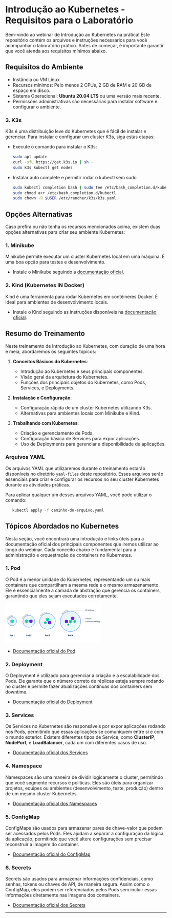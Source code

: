 # Introdução ao Kubernetes - Requisitos para o Laboratório

Bem-vindo ao webinar de Introdução ao Kubernetes na prática! Este repositório contém os arquivos e instruções necessários para você acompanhar o laboratório prático. Antes de começar, é importante garantir que você atenda aos requisitos mínimos abaixo.

## Requisitos do Ambiente

* Instância ou VM Linux
* Recursos mínimos: Pelo menos 2 CPUs, 2 GB de RAM e 20 GB de espaço em disco.
* Sistema Operacional: **Ubuntu 20.04 LTS** ou uma versão mais recente.
* Permissões administrativas são necessárias para instalar software e configurar o ambiente.

### 3. K3s
K3s é uma distribuição leve do Kubernetes que é fácil de instalar e gerenciar. Para instalar e configurar um cluster K3s, siga estas etapas:

- Execute o comando para instalar o K3s:
  ```bash
  sudo apt update
  curl -sfL https://get.k3s.io | sh -
  sudo k3s kubectl get nodes

- Instalar auto complete e permitir rodar o kubectl sem sudo
  ```bash
  sudo kubectl completion bash | sudo tee /etc/bash_completion.d/kubectl > /dev/null
  sudo chmod a+r /etc/bash_completion.d/kubectl
  sudo chown -R $USER /etc/rancher/k3s/k3s.yaml

## Opções Alternativas

Caso prefira ou não tenha os recursos mencionados acima, existem duas opções alternativas para criar seu ambiente Kubernetes:

### 1. Minikube
Minikube permite executar um cluster Kubernetes local em uma máquina. É uma boa opção para testes e desenvolvimento.

- Instale o Minikube seguindo a [documentação oficial](https://minikube.sigs.k8s.io/docs/start/).

### 2. Kind (Kubernetes IN Docker)
Kind é uma ferramenta para rodar Kubernetes em contêineres Docker. É ideal para ambientes de desenvolvimento locais.

- Instale o Kind seguindo as instruções disponíveis na [documentação oficial](https://kind.sigs.k8s.io/docs/user/quick-start/).


## Resumo do Treinamento

Neste treinamento de Introdução ao Kubernetes, com duração de uma hora e meia, abordaremos os seguintes tópicos:

1. **Conceitos Básicos do Kubernetes**:
   - Introdução ao Kubernetes e seus principais componentes.
   - Visão geral da arquitetura do Kubernetes.
   - Funções dos principais objetos do Kubernetes, como Pods, Services, e Deployments.

2. **Instalação e Configuração**:
   - Configuração rápida de um cluster Kubernetes utilizando K3s.
   - Alternativas para ambientes locais com Minikube e Kind.

3. **Trabalhando com Kubernetes**:
   - Criação e gerenciamento de Pods.
   - Configuração básica de Services para expor aplicações.
   - Uso de Deployments para gerenciar a disponibilidade de aplicações.

### Arquivos YAML

Os arquivos YAML que utilizaremos durante o treinamento estarão disponíveis no diretório `yaml-files` deste repositório. Esses arquivos serão essenciais para criar e configurar os recursos no seu cluster Kubernetes durante as atividades práticas.

Para aplicar qualquer um desses arquivos YAML, você pode utilizar o comando:

```bash 
   kubectl apply -f caminho-do-arquivo.yaml
```


## Tópicos Abordados no Kubernetes

Nesta seção, você encontrará uma introdução e links úteis para a documentação oficial dos principais componentes que iremos utilizar ao longo do webinar. Cada conceito abaixo é fundamental para a administração e orquestração de containers no Kubernetes.

### 1. **Pod**

O Pod é a menor unidade do Kubernetes, representando um ou mais containers que compartilham a mesma rede e o mesmo armazenamento. Ele é essencialmente a camada de abstração que gerencia os containers, garantindo que eles sejam executados corretamente.

![alt text](image.png)

- [Documentação oficial do Pod](https://kubernetes.io/docs/concepts/workloads/pods/)

### 2. **Deployment**

O Deployment é utilizado para gerenciar a criação e a escalabilidade dos Pods. Ele garante que o número correto de réplicas esteja sempre rodando no cluster e permite fazer atualizações contínuas dos containers sem downtime.

- [Documentação oficial do Deployment](https://kubernetes.io/docs/concepts/workloads/controllers/deployment/)

### 3. **Services**

Os Services no Kubernetes são responsáveis por expor aplicações rodando nos Pods, permitindo que essas aplicações se comuniquem entre si e com o mundo exterior. Existem diferentes tipos de Service, como **ClusterIP**, **NodePort**, e **LoadBalancer**, cada um com diferentes casos de uso.

- [Documentação oficial dos Services](https://kubernetes.io/docs/concepts/services-networking/service/)

### 4. **Namespace**

Namespaces são uma maneira de dividir logicamente o cluster, permitindo que você segmente recursos e políticas. Eles são úteis para organizar projetos, equipes ou ambientes (desenvolvimento, teste, produção) dentro de um mesmo cluster Kubernetes.

- [Documentação oficial dos Namespaces](https://kubernetes.io/docs/concepts/overview/working-with-objects/namespaces/)

### 5. **ConfigMap**

ConfigMaps são usados para armazenar pares de chave-valor que podem ser acessados pelos Pods. Eles ajudam a separar a configuração da lógica da aplicação, permitindo que você altere configurações sem precisar reconstruir a imagem do container.

- [Documentação oficial do ConfigMap](https://kubernetes.io/docs/concepts/configuration/configmap/)

### 6. **Secrets**

Secrets são usados para armazenar informações confidenciais, como senhas, tokens ou chaves de API, de maneira segura. Assim como o ConfigMap, eles podem ser referenciados pelos Pods sem incluir essas informações diretamente nas imagens dos containers.

- [Documentação oficial dos Secrets](https://kubernetes.io/docs/concepts/configuration/secret/)

---

